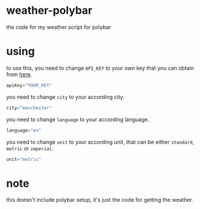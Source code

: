 # weather-polybar
the code for my weather script for polybar
# using
to use this, you need to change `API_KEY` to your own key that you can obtain from [here](https://openweathermap.org/api).
```python
apiKey="YOUR_KEY"
```
you need to change `city` to your according city.
```python
city="manchester"
```
you need to change `language` to your according language.
```python
language="en"
```
you need to change `unit` to your according unit, that can be either `standard`, `metric` or `imperial`.
```python
unit="metric"
```
# note
this doesn't include polybar setup, it's just the code for getting the weather.
